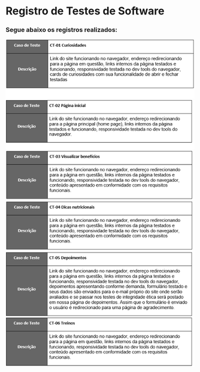 # Registro de Testes de Software

### Segue abaixo os registros realizados:

<img src="img/registroCuriosidades.png" alt="Registro de teste 1">

<img src="img/registroPageinicial.png" alt="Registro de teste 2">

<img src="img/registroBeneficios.png" alt="Registro de teste 3">

<img src="img/registroNutricao.png" alt="Registro de teste 4">

<img src="img/registroDepoimentos.png" alt="Registro de teste 5">

<img src="img/registroTreinos.png" alt="Registro de teste 6">
